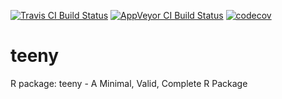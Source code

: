 [![Travis CI Build Status](https://travis-ci.org/HenrikBengtsson/teeny.svg)](https://travis-ci.org/HenrikBengtsson/teeny/branches)
[![AppVeyor CI Build Status](https://ci.appveyor.com/api/projects/status/github/HenrikBengtsson/teeny?svg=true)](https://ci.appveyor.com/project/HenrikBengtsson/teeny)
[![codecov](https://codecov.io/gh/HenrikBengtsson/teeny/branch/master/graph/badge.svg)](https://codecov.io/gh/HenrikBengtsson/teeny/branches)


# teeny

R package: teeny - A Minimal, Valid, Complete R Package
